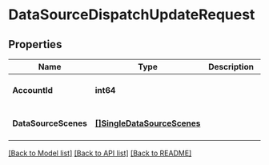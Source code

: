 # DataSourceDispatchUpdateRequest

## Properties
Name | Type | Description | Notes
------------ | ------------- | ------------- | -------------
**AccountId** | **int64** |  | [optional] [default to null]
**DataSourceScenes** | [**[]SingleDataSourceScenes**](single_data_source_scenes.md) |  | [optional] [default to null]

[[Back to Model list]](../README.md#documentation-for-models) [[Back to API list]](../README.md#documentation-for-api-endpoints) [[Back to README]](../README.md)


